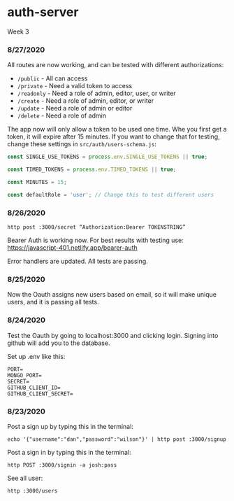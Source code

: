 # auth-server
Week 3

### 8/27/2020
All routes are now working, and can be tested with different authorizations:  

- `/public` - All can access
- `/private` - Need a valid token to access
- `/readonly` - Need a role of admin, editor, user, or writer
- `/create` - Need a role of admin, editor, or writer
- `/update` - Need a role of admin or editor
- `/delete` - Need a role of admin  

The app now will only allow a token to be used one time. Whe you first get a token, it will expire after 15 minutes.
If you want to change that for testing, change these settings in `src/auth/users-schema.js`:
```js
const SINGLE_USE_TOKENS = process.env.SINGLE_USE_TOKENS || true;

const TIMED_TOKENS = process.env.TIMED_TOKENS || true;

const MINUTES = 15;

const defaultRole = 'user'; // Change this to test different users
```

### 8/26/2020
```
http post :3000/secret “Authorization:Bearer TOKENSTRING”
```
Bearer Auth is working now. For best results with testing use: https://javascript-401.netlify.app/bearer-auth

Error handlers are updated. All tests are passing.

### 8/25/2020
Now the Oauth assigns new users based on email, so it will make unique users, and it is passing all tests.

### 8/24/2020
Test the Oauth by going to localhost:3000 and clicking login. Signing into github will add you to the database.  

Set up .env like this: 
```
PORT=
MONGO_PORT=
SECRET=
GITHUB_CLIENT_ID=
GITHUB_CLIENT_SECRET=
```

### 8/23/2020
Post a sign up by typing this in the terminal:
```
echo '{"username":"dan","password":"wilson"}' | http post :3000/signup
```
Post a sign in by typing this in the terminal:
```
http POST :3000/signin -a josh:pass
```
See all user:
```
http :3000/users
```